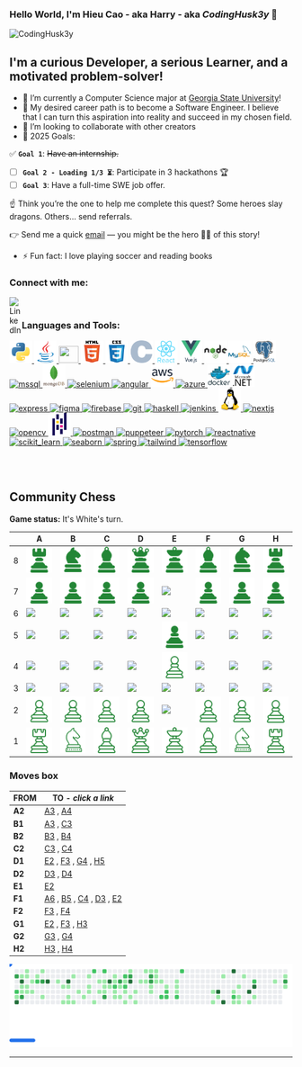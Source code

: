 ### Hello World, I'm Hieu Cao - aka **Harry** - aka *CodingHusk3y* 👋

<p align="left"> <img src="https://komarev.com/ghpvc/?username=CodingHusk3y&label=Profile%20views&color=0e75b6&style=flat" alt="CodingHusk3y" /> </p>

## I'm a curious Developer, a serious Learner, and a motivated problem-solver!

- 🏫 I’m currently a Computer Science major at [Georgia State University](https://www.gsu.edu/)!
- 🌱 My desired career path is to become a Software Engineer. I believe that I can turn this aspiration into reality and succeed in my chosen field. 
- 👯 I’m looking to collaborate with other creators
- 🥅 2025 Goals:
  
✅ **`Goal 1`**: <strike>Have an internship.</strike>
* [ ] **`Goal 2 - Loading 1/3 ⏳`**: Participate in 3 hackathons 🏆
* [ ] **`Goal 3`**: Have a full-time SWE job offer.

☝️ Think you’re the one to help me complete this quest? Some heroes slay dragons. Others… send referrals.

👉 Send me a quick [email](mailto:hcao7@student.gsu.edu) — you might be the hero 🦸‍♂️ of this story! 

- ⚡ Fun fact: I love playing soccer and reading books

### Connect with me:


[<img align="left" alt="LinkedIn" width="22px" src="https://pngimg.com/uploads/linkedIn/linkedIn_PNG39.png" />][linkedin]

<br />

### Languages and Tools:

<p align="left">
<a href="https://www.python.org" target="_blank" rel="noreferrer"> <img src="https://raw.githubusercontent.com/devicons/devicon/master/icons/python/python-original.svg" alt="python" width="40" height="40"/> </a>
<a href="https://www.java.com" target="_blank" rel="noreferrer"> <img src="https://raw.githubusercontent.com/devicons/devicon/master/icons/java/java-original.svg" alt="java" width="40" height="40"/> </a>
<a href="https://developer.mozilla.org/en-US/docs/Web/JavaScript" target="_blank" rel="noreferrer"> <img src="https://cdnlogo.com/logos/j/69/javascript.svg" width="35" height="30"/> </a>
<a href="https://www.w3.org/html/" target="_blank" rel="noreferrer"> <img src="https://raw.githubusercontent.com/devicons/devicon/master/icons/html5/html5-original-wordmark.svg" alt="html5" width="40" height="40"/> </a>
<a href="https://www.w3schools.com/css/" target="_blank" rel="noreferrer"> <img src="https://raw.githubusercontent.com/devicons/devicon/master/icons/css3/css3-original-wordmark.svg" alt="css3" width="40" height="40"/> </a>
<a href="https://www.cprogramming.com/" target="_blank" rel="noreferrer"> <img src="https://raw.githubusercontent.com/devicons/devicon/master/icons/c/c-original.svg" alt="c" width="40" height="40"/> </a>
<a href="https://reactjs.org/" target="_blank" rel="noreferrer"> <img src="https://raw.githubusercontent.com/devicons/devicon/master/icons/react/react-original-wordmark.svg" alt="react" width="40" height="40"/> </a>
<a href="https://vuejs.org/" target="_blank" rel="noreferrer"> <img src="https://raw.githubusercontent.com/devicons/devicon/master/icons/vuejs/vuejs-original-wordmark.svg" alt="vuejs" width="40" height="40"/> </a>
<a href="https://nodejs.org" target="_blank" rel="noreferrer"> <img src="https://raw.githubusercontent.com/devicons/devicon/master/icons/nodejs/nodejs-original-wordmark.svg" alt="nodejs" width="40" height="40"/> </a>
<a href="https://www.mysql.com/" target="_blank" rel="noreferrer"> <img src="https://raw.githubusercontent.com/devicons/devicon/master/icons/mysql/mysql-original-wordmark.svg" alt="mysql" width="40" height="40"/> </a>
<a href="https://www.postgresql.org" target="_blank" rel="noreferrer"> <img src="https://raw.githubusercontent.com/devicons/devicon/master/icons/postgresql/postgresql-original-wordmark.svg" alt="postgresql" width="40" height="40"/> </a>
<a href="https://www.microsoft.com/en-us/sql-server" target="_blank" rel="noreferrer"> <img src="https://www.svgrepo.com/show/303229/microsoft-sql-server-logo.svg" alt="mssql" width="40" height="40"/> </a>
<a href="https://www.mongodb.com/" target="_blank" rel="noreferrer"> <img src="https://raw.githubusercontent.com/devicons/devicon/master/icons/mongodb/mongodb-original-wordmark.svg" alt="mongodb" width="40" height="40"/> </a>
<a href="https://www.selenium.dev" target="_blank" rel="noreferrer"> <img src="https://raw.githubusercontent.com/detain/svg-logos/780f25886640cef088af994181646db2f6b1a3f8/svg/selenium-logo.svg" alt="selenium" width="40" height="40"/> </a>
<a href="https://angular.io" target="_blank" rel="noreferrer"> <img src="https://angular.io/assets/images/logos/angular/angular.svg" alt="angular" width="40" height="40"/> </a> 
<a href="https://aws.amazon.com" target="_blank" rel="noreferrer"> <img src="https://raw.githubusercontent.com/devicons/devicon/master/icons/amazonwebservices/amazonwebservices-original-wordmark.svg" alt="aws" width="40" height="40"/> </a> 
<a href="https://azure.microsoft.com/en-in/" target="_blank" rel="noreferrer"> <img src="https://www.vectorlogo.zone/logos/microsoft_azure/microsoft_azure-icon.svg" alt="azure" width="40" height="40"/> </a>   
<a href="https://www.docker.com/" target="_blank" rel="noreferrer"> <img src="https://raw.githubusercontent.com/devicons/devicon/master/icons/docker/docker-original-wordmark.svg" alt="docker" width="40" height="40"/> </a> 
<a href="https://dotnet.microsoft.com/" target="_blank" rel="noreferrer"> <img src="https://raw.githubusercontent.com/devicons/devicon/master/icons/dot-net/dot-net-original-wordmark.svg" alt="dotnet" width="40" height="40"/> </a> 
<a href="https://expressjs.com" target="_blank" rel="noreferrer"> <img src="https://encrypted-tbn0.gstatic.com/images?q=tbn:ANd9GcSnDneBGnQL7E9hZDwztRO1GfQcCj1FqRrhBw&s" alt="express" width="40" height="40"/> </a> 
<a href="https://www.figma.com/" target="_blank" rel="noreferrer"> <img src="https://www.vectorlogo.zone/logos/figma/figma-icon.svg" alt="figma" width="40" height="40"/> </a> 
<a href="https://firebase.google.com/" target="_blank" rel="noreferrer"> <img src="https://www.vectorlogo.zone/logos/firebase/firebase-icon.svg" alt="firebase" width="40" height="40"/> </a> 
<a href="https://git-scm.com/" target="_blank" rel="noreferrer"> <img src="https://www.vectorlogo.zone/logos/git-scm/git-scm-icon.svg" alt="git" width="40" height="40"/> </a> 
<a href="https://www.haskell.org/" target="_blank" rel="noreferrer"> <img src="https://upload.wikimedia.org/wikipedia/commons/1/1c/Haskell-Logo.svg" alt="haskell" width="40" height="40"/> </a>  
<a href="https://www.jenkins.io" target="_blank" rel="noreferrer"> <img src="https://www.vectorlogo.zone/logos/jenkins/jenkins-icon.svg" alt="jenkins" width="40" height="40"/> </a> 
<a href="https://www.linux.org/" target="_blank" rel="noreferrer"> <img src="https://raw.githubusercontent.com/devicons/devicon/master/icons/linux/linux-original.svg" alt="linux" width="40" height="40"/> </a>    
<a href="https://nextjs.org/" target="_blank" rel="noreferrer"> <img src="https://sdmntpreastus2.oaiusercontent.com/files/00000000-2ca4-61f6-87c7-c29fa8a8c8ab/raw?se=2025-07-05T20%3A20%3A24Z&sp=r&sv=2024-08-04&sr=b&scid=44acae9b-5eca-5560-9b0b-b02f57f894cb&skoid=5cab1ff4-c20d-41dc-babb-df0c2cc21dd4&sktid=a48cca56-e6da-484e-a814-9c849652bcb3&skt=2025-07-05T06%3A57%3A35Z&ske=2025-07-06T06%3A57%3A35Z&sks=b&skv=2024-08-04&sig=N4umtK03hwTtfvpt2KMBNnMpaXPh%2B7ffrOrTnyCiEdc%3D" alt="nextjs" width="40" height="40"/> </a>  
<a href="https://opencv.org/" target="_blank" rel="noreferrer"> <img src="https://www.vectorlogo.zone/logos/opencv/opencv-icon.svg" alt="opencv" width="40" height="40"/> </a> 
<a href="https://pandas.pydata.org/" target="_blank" rel="noreferrer"> <img src="https://raw.githubusercontent.com/devicons/devicon/2ae2a900d2f041da66e950e4d48052658d850630/icons/pandas/pandas-original.svg" alt="pandas" width="40" height="40"/> </a>  
<a href="https://postman.com" target="_blank" rel="noreferrer"> <img src="https://www.vectorlogo.zone/logos/getpostman/getpostman-icon.svg" alt="postman" width="40" height="40"/> </a> 
<a href="https://github.com/puppeteer/puppeteer" target="_blank" rel="noreferrer"> <img src="https://www.vectorlogo.zone/logos/pptrdev/pptrdev-official.svg" alt="puppeteer" width="40" height="40"/> </a> 
<a href="https://pytorch.org/" target="_blank" rel="noreferrer"> <img src="https://www.vectorlogo.zone/logos/pytorch/pytorch-icon.svg" alt="pytorch" width="40" height="40"/> </a>  
<a href="https://reactnative.dev/" target="_blank" rel="noreferrer"> <img src="https://reactnative.dev/img/header_logo.svg" alt="reactnative" width="40" height="40"/> </a> 
<a href="https://scikit-learn.org/" target="_blank" rel="noreferrer"> <img src="https://upload.wikimedia.org/wikipedia/commons/0/05/Scikit_learn_logo_small.svg" alt="scikit_learn" width="40" height="40"/> </a> 
<a href="https://seaborn.pydata.org/" target="_blank" rel="noreferrer"> <img src="https://seaborn.pydata.org/_images/logo-mark-lightbg.svg" alt="seaborn" width="40" height="40"/> </a>  
<a href="https://spring.io/" target="_blank" rel="noreferrer"> <img src="https://www.vectorlogo.zone/logos/springio/springio-icon.svg" alt="spring" width="40" height="40"/> </a> 
<a href="https://tailwindcss.com/" target="_blank" rel="noreferrer"> <img src="https://www.vectorlogo.zone/logos/tailwindcss/tailwindcss-icon.svg" alt="tailwind" width="40" height="40"/> </a> 
<a href="https://www.tensorflow.org" target="_blank" rel="noreferrer"> <img src="https://www.vectorlogo.zone/logos/tensorflow/tensorflow-icon.svg" alt="tensorflow" width="40" height="40"/> </a> 
</p>

<br />
<br />

<!-- CHESS:START -->
## Community Chess

**Game status:** It's White's turn.

|   | A | B | C | D | E | F | G | H |
| - | - | - | - | - | - | - | - | - |
| 8 | ![](https://raw.githubusercontent.com/timburgan/timburgan/master/chess_images/r.png) | ![](https://raw.githubusercontent.com/timburgan/timburgan/master/chess_images/n.png) | ![](https://raw.githubusercontent.com/timburgan/timburgan/master/chess_images/b.png) | ![](https://raw.githubusercontent.com/timburgan/timburgan/master/chess_images/q.png) | ![](https://raw.githubusercontent.com/timburgan/timburgan/master/chess_images/k.png) | ![](https://raw.githubusercontent.com/timburgan/timburgan/master/chess_images/b.png) | ![](https://raw.githubusercontent.com/timburgan/timburgan/master/chess_images/n.png) | ![](https://raw.githubusercontent.com/timburgan/timburgan/master/chess_images/r.png) |
| 7 | ![](https://raw.githubusercontent.com/timburgan/timburgan/master/chess_images/p.png) | ![](https://raw.githubusercontent.com/timburgan/timburgan/master/chess_images/p.png) | ![](https://raw.githubusercontent.com/timburgan/timburgan/master/chess_images/p.png) | ![](https://raw.githubusercontent.com/timburgan/timburgan/master/chess_images/p.png) | ![](https://raw.githubusercontent.com/timburgan/timburgan/master/chess_images/blank.png) | ![](https://raw.githubusercontent.com/timburgan/timburgan/master/chess_images/p.png) | ![](https://raw.githubusercontent.com/timburgan/timburgan/master/chess_images/p.png) | ![](https://raw.githubusercontent.com/timburgan/timburgan/master/chess_images/p.png) |
| 6 | ![](https://raw.githubusercontent.com/timburgan/timburgan/master/chess_images/blank.png) | ![](https://raw.githubusercontent.com/timburgan/timburgan/master/chess_images/blank.png) | ![](https://raw.githubusercontent.com/timburgan/timburgan/master/chess_images/blank.png) | ![](https://raw.githubusercontent.com/timburgan/timburgan/master/chess_images/blank.png) | ![](https://raw.githubusercontent.com/timburgan/timburgan/master/chess_images/blank.png) | ![](https://raw.githubusercontent.com/timburgan/timburgan/master/chess_images/blank.png) | ![](https://raw.githubusercontent.com/timburgan/timburgan/master/chess_images/blank.png) | ![](https://raw.githubusercontent.com/timburgan/timburgan/master/chess_images/blank.png) |
| 5 | ![](https://raw.githubusercontent.com/timburgan/timburgan/master/chess_images/blank.png) | ![](https://raw.githubusercontent.com/timburgan/timburgan/master/chess_images/blank.png) | ![](https://raw.githubusercontent.com/timburgan/timburgan/master/chess_images/blank.png) | ![](https://raw.githubusercontent.com/timburgan/timburgan/master/chess_images/blank.png) | ![](https://raw.githubusercontent.com/timburgan/timburgan/master/chess_images/p.png) | ![](https://raw.githubusercontent.com/timburgan/timburgan/master/chess_images/blank.png) | ![](https://raw.githubusercontent.com/timburgan/timburgan/master/chess_images/blank.png) | ![](https://raw.githubusercontent.com/timburgan/timburgan/master/chess_images/blank.png) |
| 4 | ![](https://raw.githubusercontent.com/timburgan/timburgan/master/chess_images/blank.png) | ![](https://raw.githubusercontent.com/timburgan/timburgan/master/chess_images/blank.png) | ![](https://raw.githubusercontent.com/timburgan/timburgan/master/chess_images/blank.png) | ![](https://raw.githubusercontent.com/timburgan/timburgan/master/chess_images/blank.png) | ![](https://raw.githubusercontent.com/timburgan/timburgan/master/chess_images/P.png) | ![](https://raw.githubusercontent.com/timburgan/timburgan/master/chess_images/blank.png) | ![](https://raw.githubusercontent.com/timburgan/timburgan/master/chess_images/blank.png) | ![](https://raw.githubusercontent.com/timburgan/timburgan/master/chess_images/blank.png) |
| 3 | ![](https://raw.githubusercontent.com/timburgan/timburgan/master/chess_images/blank.png) | ![](https://raw.githubusercontent.com/timburgan/timburgan/master/chess_images/blank.png) | ![](https://raw.githubusercontent.com/timburgan/timburgan/master/chess_images/blank.png) | ![](https://raw.githubusercontent.com/timburgan/timburgan/master/chess_images/blank.png) | ![](https://raw.githubusercontent.com/timburgan/timburgan/master/chess_images/blank.png) | ![](https://raw.githubusercontent.com/timburgan/timburgan/master/chess_images/blank.png) | ![](https://raw.githubusercontent.com/timburgan/timburgan/master/chess_images/blank.png) | ![](https://raw.githubusercontent.com/timburgan/timburgan/master/chess_images/blank.png) |
| 2 | ![](https://raw.githubusercontent.com/timburgan/timburgan/master/chess_images/P.png) | ![](https://raw.githubusercontent.com/timburgan/timburgan/master/chess_images/P.png) | ![](https://raw.githubusercontent.com/timburgan/timburgan/master/chess_images/P.png) | ![](https://raw.githubusercontent.com/timburgan/timburgan/master/chess_images/P.png) | ![](https://raw.githubusercontent.com/timburgan/timburgan/master/chess_images/blank.png) | ![](https://raw.githubusercontent.com/timburgan/timburgan/master/chess_images/P.png) | ![](https://raw.githubusercontent.com/timburgan/timburgan/master/chess_images/P.png) | ![](https://raw.githubusercontent.com/timburgan/timburgan/master/chess_images/P.png) |
| 1 | ![](https://raw.githubusercontent.com/timburgan/timburgan/master/chess_images/R.png) | ![](https://raw.githubusercontent.com/timburgan/timburgan/master/chess_images/N.png) | ![](https://raw.githubusercontent.com/timburgan/timburgan/master/chess_images/B.png) | ![](https://raw.githubusercontent.com/timburgan/timburgan/master/chess_images/Q.png) | ![](https://raw.githubusercontent.com/timburgan/timburgan/master/chess_images/K.png) | ![](https://raw.githubusercontent.com/timburgan/timburgan/master/chess_images/B.png) | ![](https://raw.githubusercontent.com/timburgan/timburgan/master/chess_images/N.png) | ![](https://raw.githubusercontent.com/timburgan/timburgan/master/chess_images/R.png) |

### Moves box

| FROM | TO - _click a link_ |
| ---- | -- |
| **A2** | [A3](https://github.com/CodingHusk3y/CodingHusk3y/issues/new?title=chess%7Cmove%7Ca2a3%7Cnull&body=Just+push+%27Submit+new+issue%27.) , [A4](https://github.com/CodingHusk3y/CodingHusk3y/issues/new?title=chess%7Cmove%7Ca2a4%7Cnull&body=Just+push+%27Submit+new+issue%27.) |
| **B1** | [A3](https://github.com/CodingHusk3y/CodingHusk3y/issues/new?title=chess%7Cmove%7Cb1a3%7Cnull&body=Just+push+%27Submit+new+issue%27.) , [C3](https://github.com/CodingHusk3y/CodingHusk3y/issues/new?title=chess%7Cmove%7Cb1c3%7Cnull&body=Just+push+%27Submit+new+issue%27.) |
| **B2** | [B3](https://github.com/CodingHusk3y/CodingHusk3y/issues/new?title=chess%7Cmove%7Cb2b3%7Cnull&body=Just+push+%27Submit+new+issue%27.) , [B4](https://github.com/CodingHusk3y/CodingHusk3y/issues/new?title=chess%7Cmove%7Cb2b4%7Cnull&body=Just+push+%27Submit+new+issue%27.) |
| **C2** | [C3](https://github.com/CodingHusk3y/CodingHusk3y/issues/new?title=chess%7Cmove%7Cc2c3%7Cnull&body=Just+push+%27Submit+new+issue%27.) , [C4](https://github.com/CodingHusk3y/CodingHusk3y/issues/new?title=chess%7Cmove%7Cc2c4%7Cnull&body=Just+push+%27Submit+new+issue%27.) |
| **D1** | [E2](https://github.com/CodingHusk3y/CodingHusk3y/issues/new?title=chess%7Cmove%7Cd1e2%7Cnull&body=Just+push+%27Submit+new+issue%27.) , [F3](https://github.com/CodingHusk3y/CodingHusk3y/issues/new?title=chess%7Cmove%7Cd1f3%7Cnull&body=Just+push+%27Submit+new+issue%27.) , [G4](https://github.com/CodingHusk3y/CodingHusk3y/issues/new?title=chess%7Cmove%7Cd1g4%7Cnull&body=Just+push+%27Submit+new+issue%27.) , [H5](https://github.com/CodingHusk3y/CodingHusk3y/issues/new?title=chess%7Cmove%7Cd1h5%7Cnull&body=Just+push+%27Submit+new+issue%27.) |
| **D2** | [D3](https://github.com/CodingHusk3y/CodingHusk3y/issues/new?title=chess%7Cmove%7Cd2d3%7Cnull&body=Just+push+%27Submit+new+issue%27.) , [D4](https://github.com/CodingHusk3y/CodingHusk3y/issues/new?title=chess%7Cmove%7Cd2d4%7Cnull&body=Just+push+%27Submit+new+issue%27.) |
| **E1** | [E2](https://github.com/CodingHusk3y/CodingHusk3y/issues/new?title=chess%7Cmove%7Ce1e2%7Cnull&body=Just+push+%27Submit+new+issue%27.) |
| **F1** | [A6](https://github.com/CodingHusk3y/CodingHusk3y/issues/new?title=chess%7Cmove%7Cf1a6%7Cnull&body=Just+push+%27Submit+new+issue%27.) , [B5](https://github.com/CodingHusk3y/CodingHusk3y/issues/new?title=chess%7Cmove%7Cf1b5%7Cnull&body=Just+push+%27Submit+new+issue%27.) , [C4](https://github.com/CodingHusk3y/CodingHusk3y/issues/new?title=chess%7Cmove%7Cf1c4%7Cnull&body=Just+push+%27Submit+new+issue%27.) , [D3](https://github.com/CodingHusk3y/CodingHusk3y/issues/new?title=chess%7Cmove%7Cf1d3%7Cnull&body=Just+push+%27Submit+new+issue%27.) , [E2](https://github.com/CodingHusk3y/CodingHusk3y/issues/new?title=chess%7Cmove%7Cf1e2%7Cnull&body=Just+push+%27Submit+new+issue%27.) |
| **F2** | [F3](https://github.com/CodingHusk3y/CodingHusk3y/issues/new?title=chess%7Cmove%7Cf2f3%7Cnull&body=Just+push+%27Submit+new+issue%27.) , [F4](https://github.com/CodingHusk3y/CodingHusk3y/issues/new?title=chess%7Cmove%7Cf2f4%7Cnull&body=Just+push+%27Submit+new+issue%27.) |
| **G1** | [E2](https://github.com/CodingHusk3y/CodingHusk3y/issues/new?title=chess%7Cmove%7Cg1e2%7Cnull&body=Just+push+%27Submit+new+issue%27.) , [F3](https://github.com/CodingHusk3y/CodingHusk3y/issues/new?title=chess%7Cmove%7Cg1f3%7Cnull&body=Just+push+%27Submit+new+issue%27.) , [H3](https://github.com/CodingHusk3y/CodingHusk3y/issues/new?title=chess%7Cmove%7Cg1h3%7Cnull&body=Just+push+%27Submit+new+issue%27.) |
| **G2** | [G3](https://github.com/CodingHusk3y/CodingHusk3y/issues/new?title=chess%7Cmove%7Cg2g3%7Cnull&body=Just+push+%27Submit+new+issue%27.) , [G4](https://github.com/CodingHusk3y/CodingHusk3y/issues/new?title=chess%7Cmove%7Cg2g4%7Cnull&body=Just+push+%27Submit+new+issue%27.) |
| **H2** | [H3](https://github.com/CodingHusk3y/CodingHusk3y/issues/new?title=chess%7Cmove%7Ch2h3%7Cnull&body=Just+push+%27Submit+new+issue%27.) , [H4](https://github.com/CodingHusk3y/CodingHusk3y/issues/new?title=chess%7Cmove%7Ch2h4%7Cnull&body=Just+push+%27Submit+new+issue%27.) |

<!-- CHESS:END -->

<picture>
  <source
    media="(prefers-color-scheme: dark)"
    srcset="images/breakout-dark.svg"
  />
  <source
    media="(prefers-color-scheme: light)"
    srcset="images/breakout-light.svg"
  />
  <img alt="Breakout Game" src="images/breakout-light.svg" />
</picture>

---



[school_website]: https://www.gsu.edu/
[instagram]: https://www.instagram.com/harryc404/
[linkedin]: https://www.linkedin.com/in/harryc04/ 
[webdevplaylist]: https://open.spotify.com/playlist/664YIcXsTLoUgHvIIBXYfo?si=2c86583e1a9c43f0
[jsplaylist]: https://open.spotify.com/playlist/1Y06EyN5yt6bJ6ABqYz1u1?si=e8cb262e393442aa
[cssplaylist]: https://open.spotify.com/playlist/1rF2WzXeQJbLPOioAscUFo?si=ef1e60c5c32b44f2
[reactplaylist]: https://open.spotify.com/playlist/6nC3Mi9qeT2WwQlsWZZV4V?si=85111afaf05e4334
